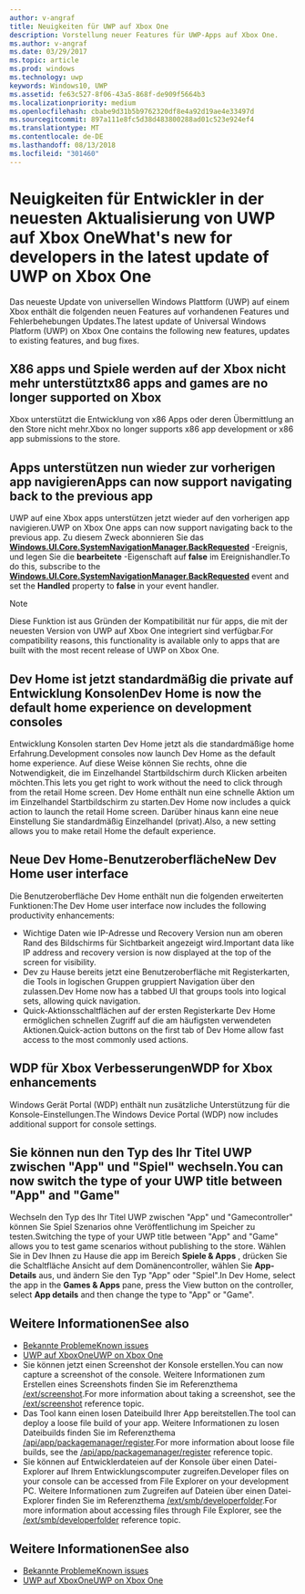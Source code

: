 ```yaml
---
author: v-angraf
title: Neuigkeiten für UWP auf Xbox One
description: Vorstellung neuer Features für UWP-Apps auf Xbox One.
ms.author: v-angraf
ms.date: 03/29/2017
ms.topic: article
ms.prod: windows
ms.technology: uwp
keywords: Windows10, UWP
ms.assetid: fe63c527-8f06-43a5-868f-de909f5664b3
ms.localizationpriority: medium
ms.openlocfilehash: cbabe9d31b5b9762320df8e4a92d19ae4e33497d
ms.sourcegitcommit: 897a111e8fc5d38d483800288ad01c523e924ef4
ms.translationtype: MT
ms.contentlocale: de-DE
ms.lasthandoff: 08/13/2018
ms.locfileid: "301460"
---
```

# <a name="whats-new-for-developers-in-the-latest-update-of-uwp-on-xbox-one"></a><span data-ttu-id="3437c-104">Neuigkeiten für Entwickler in der neuesten Aktualisierung von UWP auf Xbox One</span><span class="sxs-lookup"><span data-stu-id="3437c-104">What's new for developers in the latest update of UWP on Xbox One</span></span>

<span data-ttu-id="3437c-105">Das neueste Update von universellen Windows Plattform (UWP) auf einem Xbox enthält die folgenden neuen Features auf vorhandenen Features und Fehlerbehebungen Updates.</span><span class="sxs-lookup"><span data-stu-id="3437c-105">The latest update of Universal Windows Platform (UWP) on Xbox One contains the following new features, updates to existing features, and bug fixes.</span></span>

## <a name="x86-apps-and-games-are-no-longer-supported-on-xbox"></a><span data-ttu-id="3437c-106">X86 apps und Spiele werden auf der Xbox nicht mehr unterstützt</span><span class="sxs-lookup"><span data-stu-id="3437c-106">x86 apps and games are no longer supported on Xbox</span></span>  
<span data-ttu-id="3437c-107">Xbox unterstützt die Entwicklung von x86 Apps oder deren Übermittlung an den Store nicht mehr.</span><span class="sxs-lookup"><span data-stu-id="3437c-107">Xbox no longer supports x86 app development or x86 app submissions to the store.</span></span>

## <a name="apps-can-now-support-navigating-back-to-the-previous-app"></a><span data-ttu-id="3437c-108">Apps unterstützen nun wieder zur vorherigen app navigieren</span><span class="sxs-lookup"><span data-stu-id="3437c-108">Apps can now support navigating back to the previous app</span></span> 
<span data-ttu-id="3437c-109">UWP auf eine Xbox apps unterstützen jetzt wieder auf den vorherigen app navigieren.</span><span class="sxs-lookup"><span data-stu-id="3437c-109">UWP on Xbox One apps can now support navigating back to the previous app.</span></span> <span data-ttu-id="3437c-110">Zu diesem Zweck abonnieren Sie das [**Windows.UI.Core.SystemNavigationManager.BackRequested**](https://msdn.microsoft.com/library/windows/apps/dn893595) -Ereignis, und legen Sie die **bearbeitete** -Eigenschaft auf **false** im Ereignishandler.</span><span class="sxs-lookup"><span data-stu-id="3437c-110">To do this, subscribe to the [**Windows.UI.Core.SystemNavigationManager.BackRequested**](https://msdn.microsoft.com/library/windows/apps/dn893595) event and set the **Handled** property to **false** in your event handler.</span></span>

> [!NOTE]
> <span data-ttu-id="3437c-111">Diese Funktion ist aus Gründen der Kompatibilität nur für apps, die mit der neuesten Version von UWP auf Xbox One integriert sind verfügbar.</span><span class="sxs-lookup"><span data-stu-id="3437c-111">For compatibility reasons, this functionality is available only to apps that are built with the most recent release of UWP on Xbox One.</span></span> 

## <a name="dev-home-is-now-the-default-home-experience-on-development-consoles"></a><span data-ttu-id="3437c-112">Dev Home ist jetzt standardmäßig die private auf Entwicklung Konsolen</span><span class="sxs-lookup"><span data-stu-id="3437c-112">Dev Home is now the default home experience on development consoles</span></span>
<span data-ttu-id="3437c-113">Entwicklung Konsolen starten Dev Home jetzt als die standardmäßige home Erfahrung.</span><span class="sxs-lookup"><span data-stu-id="3437c-113">Development consoles now launch Dev Home as the default home experience.</span></span> <span data-ttu-id="3437c-114">Auf diese Weise können Sie rechts, ohne die Notwendigkeit, die im Einzelhandel Startbildschirm durch Klicken arbeiten möchten.</span><span class="sxs-lookup"><span data-stu-id="3437c-114">This lets you get right to work without the need to click through from the retail Home screen.</span></span> <span data-ttu-id="3437c-115">Dev Home enthält nun eine schnelle Aktion um im Einzelhandel Startbildschirm zu starten.</span><span class="sxs-lookup"><span data-stu-id="3437c-115">Dev Home now includes a quick action to launch the retail Home screen.</span></span> <span data-ttu-id="3437c-116">Darüber hinaus kann eine neue Einstellung Sie standardmäßig Einzelhandel (privat).</span><span class="sxs-lookup"><span data-stu-id="3437c-116">Also, a new setting allows you to make retail Home the default experience.</span></span> 

## <a name="new-dev-home-user-interface"></a><span data-ttu-id="3437c-117">Neue Dev Home-Benutzeroberfläche</span><span class="sxs-lookup"><span data-stu-id="3437c-117">New Dev Home user interface</span></span>
<span data-ttu-id="3437c-118">Die Benutzeroberfläche Dev Home enthält nun die folgenden erweiterten Funktionen:</span><span class="sxs-lookup"><span data-stu-id="3437c-118">The Dev Home user interface now includes the following productivity enhancements:</span></span>
 - <span data-ttu-id="3437c-119">Wichtige Daten wie IP-Adresse und Recovery Version nun am oberen Rand des Bildschirms für Sichtbarkeit angezeigt wird.</span><span class="sxs-lookup"><span data-stu-id="3437c-119">Important data like IP address and recovery version is now displayed at the top of the screen for visibility.</span></span> 
 - <span data-ttu-id="3437c-120">Dev zu Hause bereits jetzt eine Benutzeroberfläche mit Registerkarten, die Tools in logischen Gruppen gruppiert Navigation über den zulassen.</span><span class="sxs-lookup"><span data-stu-id="3437c-120">Dev Home now has a tabbed UI that groups tools into logical sets, allowing quick navigation.</span></span>
 - <span data-ttu-id="3437c-121">Quick-Aktionsschaltflächen auf der ersten Registerkarte Dev Home ermöglichen schnellen Zugriff auf die am häufigsten verwendeten Aktionen.</span><span class="sxs-lookup"><span data-stu-id="3437c-121">Quick-action buttons on the first tab of Dev Home allow fast access to the most commonly used actions.</span></span> 

## <a name="wdp-for-xbox-enhancements"></a><span data-ttu-id="3437c-122">WDP für Xbox Verbesserungen</span><span class="sxs-lookup"><span data-stu-id="3437c-122">WDP for Xbox enhancements</span></span>
<span data-ttu-id="3437c-123">Windows Gerät Portal (WDP) enthält nun zusätzliche Unterstützung für die Konsole-Einstellungen.</span><span class="sxs-lookup"><span data-stu-id="3437c-123">The Windows Device Portal (WDP) now includes additional support for console settings.</span></span> 

## <a name="you-can-now-switch-the-type-of-your-uwp-title-between-app-and-game"></a><span data-ttu-id="3437c-124">Sie können nun den Typ des Ihr Titel UWP zwischen "App" und "Spiel" wechseln.</span><span class="sxs-lookup"><span data-stu-id="3437c-124">You can now switch the type of your UWP title between "App" and "Game"</span></span>
<span data-ttu-id="3437c-125">Wechseln den Typ des Ihr Titel UWP zwischen "App" und "Gamecontroller" können Sie Spiel Szenarios ohne Veröffentlichung im Speicher zu testen.</span><span class="sxs-lookup"><span data-stu-id="3437c-125">Switching the type of your UWP title between "App" and "Game" allows you to test game scenarios without publishing to the store.</span></span> <span data-ttu-id="3437c-126">Wählen Sie in Dev Ihnen zu Hause die app im Bereich **Spiele & Apps** , drücken Sie die Schaltfläche Ansicht auf dem Domänencontroller, wählen Sie **App-Details** aus, und ändern Sie den Typ "App" oder "Spiel".</span><span class="sxs-lookup"><span data-stu-id="3437c-126">In Dev Home, select the app in the **Games & Apps** pane, press the View button on the controller, select **App details** and then change the type to "App" or "Game".</span></span>

## <a name="see-also"></a><span data-ttu-id="3437c-127">Weitere Informationen</span><span class="sxs-lookup"><span data-stu-id="3437c-127">See also</span></span>
- [<span data-ttu-id="3437c-128">Bekannte Probleme</span><span class="sxs-lookup"><span data-stu-id="3437c-128">Known issues</span></span>](known-issues.md)
- [<span data-ttu-id="3437c-129">UWP auf XboxOne</span><span class="sxs-lookup"><span data-stu-id="3437c-129">UWP on Xbox One</span></span>](index.md)
 - <span data-ttu-id="3437c-130">Sie können jetzt einen Screenshot der Konsole erstellen.</span><span class="sxs-lookup"><span data-stu-id="3437c-130">You can now capture a screenshot of the console.</span></span> <span data-ttu-id="3437c-131">Weitere Informationen zum Erstellen eines Screenshots finden Sie im Referenzthema [/ext/screenshot](wdp-media-capture-api.md).</span><span class="sxs-lookup"><span data-stu-id="3437c-131">For more information about taking a screenshot, see the [/ext/screenshot](wdp-media-capture-api.md) reference topic.</span></span>
 - <span data-ttu-id="3437c-132">Das Tool kann einen losen Dateibuild Ihrer App bereitstellen.</span><span class="sxs-lookup"><span data-stu-id="3437c-132">The tool can deploy a loose file build of your app.</span></span> <span data-ttu-id="3437c-133">Weitere Informationen zu losen Dateibuilds finden Sie im Referenzthema [/api/app/packagemanager/register](wdp-loose-folder-register-api.md).</span><span class="sxs-lookup"><span data-stu-id="3437c-133">For more information about loose file builds, see the [/api/app/packagemanager/register](wdp-loose-folder-register-api.md) reference topic.</span></span>
 - <span data-ttu-id="3437c-134">Sie können auf Entwicklerdateien auf der Konsole über einen Datei-Explorer auf Ihrem Entwicklungscomputer zugreifen.</span><span class="sxs-lookup"><span data-stu-id="3437c-134">Developer files on your console can be accessed from File Explorer on your development PC.</span></span> <span data-ttu-id="3437c-135">Weitere Informationen zum Zugreifen auf Dateien über einen Datei-Explorer finden Sie im Referenzthema [/ext/smb/developerfolder](wdp-smb-api.md).</span><span class="sxs-lookup"><span data-stu-id="3437c-135">For more information about accessing files through File Explorer, see the [/ext/smb/developerfolder](wdp-smb-api.md) reference topic.</span></span>

## <a name="see-also"></a><span data-ttu-id="3437c-136">Weitere Informationen</span><span class="sxs-lookup"><span data-stu-id="3437c-136">See also</span></span>
- [<span data-ttu-id="3437c-137">Bekannte Probleme</span><span class="sxs-lookup"><span data-stu-id="3437c-137">Known issues</span></span>](known-issues.md)
- [<span data-ttu-id="3437c-138">UWP auf XboxOne</span><span class="sxs-lookup"><span data-stu-id="3437c-138">UWP on Xbox One</span></span>](index.md)
